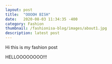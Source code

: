 ```yaml
---
layout: post
title:  "OOOOH BISH"
date:   2020-08-03 11:34:35 -400
category: Fashion
thumbnail: /fashionisa-blog/images/about1.jpg
description: latest post
---
```


Hi this is my fashion post

HELLOOOOOOOO!!!